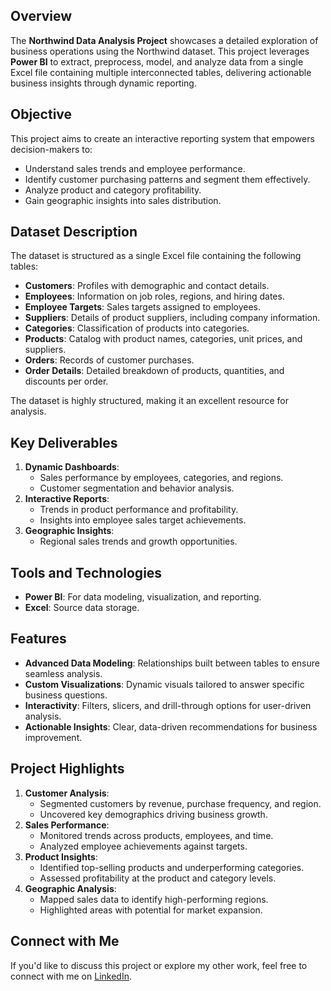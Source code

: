 ## Overview  
The **Northwind Data Analysis Project** showcases a detailed exploration of business operations using the Northwind dataset. This project leverages **Power BI** to extract, preprocess, model, and analyze data from a single Excel file containing multiple interconnected tables, delivering actionable business insights through dynamic reporting.  

## Objective  
This project aims to create an interactive reporting system that empowers decision-makers to:  
- Understand sales trends and employee performance.  
- Identify customer purchasing patterns and segment them effectively.  
- Analyze product and category profitability.  
- Gain geographic insights into sales distribution.  

## Dataset Description  
The dataset is structured as a single Excel file containing the following tables:  
- **Customers**: Profiles with demographic and contact details.  
- **Employees**: Information on job roles, regions, and hiring dates.  
- **Employee Targets**: Sales targets assigned to employees.  
- **Suppliers**: Details of product suppliers, including company information.  
- **Categories**: Classification of products into categories.  
- **Products**: Catalog with product names, categories, unit prices, and suppliers.  
- **Orders**: Records of customer purchases.  
- **Order Details**: Detailed breakdown of products, quantities, and discounts per order.  

The dataset is highly structured, making it an excellent resource for analysis.  

## Key Deliverables  
1. **Dynamic Dashboards**:  
   - Sales performance by employees, categories, and regions.  
   - Customer segmentation and behavior analysis.  
2. **Interactive Reports**:  
   - Trends in product performance and profitability.  
   - Insights into employee sales target achievements.  
3. **Geographic Insights**:  
   - Regional sales trends and growth opportunities.  

## Tools and Technologies  
- **Power BI**: For data modeling, visualization, and reporting.  
- **Excel**: Source data storage.  

## Features  
- **Advanced Data Modeling**: Relationships built between tables to ensure seamless analysis.  
- **Custom Visualizations**: Dynamic visuals tailored to answer specific business questions.  
- **Interactivity**: Filters, slicers, and drill-through options for user-driven analysis.  
- **Actionable Insights**: Clear, data-driven recommendations for business improvement.  

## Project Highlights  
1. **Customer Analysis**:  
   - Segmented customers by revenue, purchase frequency, and region.  
   - Uncovered key demographics driving business growth.  
2. **Sales Performance**:  
   - Monitored trends across products, employees, and time.  
   - Analyzed employee achievements against targets.  
3. **Product Insights**:  
   - Identified top-selling products and underperforming categories.  
   - Assessed profitability at the product and category levels.  
4. **Geographic Analysis**:  
   - Mapped sales data to identify high-performing regions.  
   - Highlighted areas with potential for market expansion.  

## Connect with Me  
If you'd like to discuss this project or explore my other work, feel free to connect with me on [LinkedIn](www.linkedin.com/in/engy-saeed-b47784276).  

